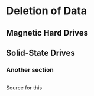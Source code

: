 # Deletion of Data

## Magnetic Hard Drives


## Solid-State Drives


### Another section



```

```

Source for this

